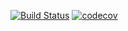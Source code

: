 [![Build Status](https://travis-ci.org/rodi0878/INPTP18-2.svg?branch=master)](https://travis-ci.org/rodi0878/INPTP18-2)
[![codecov](https://codecov.io/gh/rodi0878/INPTP18-2/branch/master/graph/badge.svg)](https://codecov.io/gh/rodi0878/INPTP18-2)
